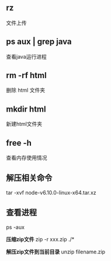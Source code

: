 ## rz

文件上传

## ps aux | grep java

查看java运行进程

## rm -rf html
删除 html 文件夹

## mkdir html

新建html文件夹

## free -h

查看内存使用情况

## 解压相关命令

tar -xvf   node-v6.10.0-linux-x64.tar.xz

## 查看进程

ps -aux

**压缩zip文件**
zip -r xxx.zip ./*

**解压zip文件到当前目录**
unzip filename.zip